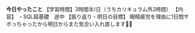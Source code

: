 **今日やったこと**
【学習時間】3時間半/日（うちカリキュラム外2時間）
【内容】
・SQL超基礎　途中
【振り返り・明日の目標】
眼精疲労を理由に1日間サボっちゃったから明日からまた気合い入れ直します💪🏻